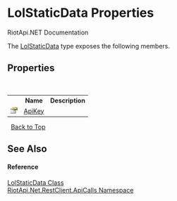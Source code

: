 # LolStaticData Properties
RiotApi.NET Documentation 

The <a href="8a32866b-afa0-cd3e-c2d3-ceb87ff1dce1">LolStaticData</a> type exposes the following members.


## Properties
&nbsp;<table><tr><th></th><th>Name</th><th>Description</th></tr><tr><td>![Public property](media/pubproperty.gif "Public property")</td><td><a href="e0074b36-9499-6327-5a9b-691d6a6f4a00">ApiKey</a></td><td /></tr></table>&nbsp;
<a href="#lolstaticdata-properties">Back to Top</a>

## See Also


#### Reference
<a href="8a32866b-afa0-cd3e-c2d3-ceb87ff1dce1">LolStaticData Class</a><br /><a href="ce503962-9d76-4097-585e-86aa8997f5c3">RiotApi.Net.RestClient.ApiCalls Namespace</a><br />